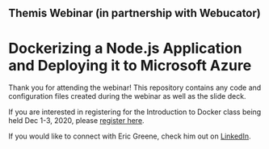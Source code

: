 ## Themis Webinar (in partnership with Webucator)

# Dockerizing a Node.js Application and Deploying it to Microsoft Azure

Thank you for attending the webinar! This repository contains any code and configuration files created during the webinar as well as the slide deck.

If you are interested in registering for the Introduction to Docker class being held Dec 1-3, 2020, please [register here](https://www.themisinc.com/CourseSched?id=DO1044).

If you would like to connect with Eric Greene, check him out on [LinkedIn](https://linkedin.com/in/erict4dio).
